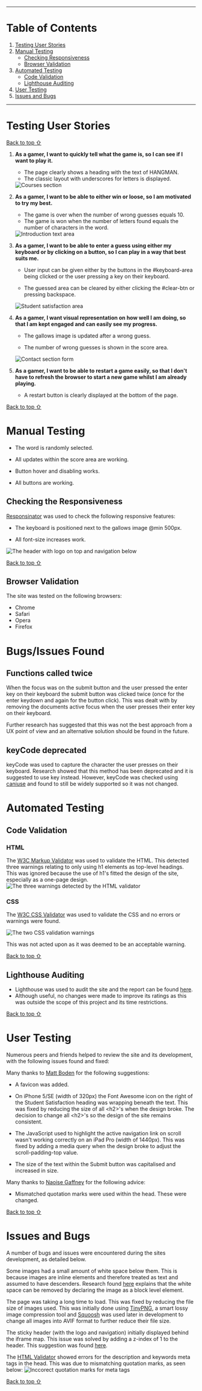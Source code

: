 ***

# Table of Contents

1. [Testing User Stories](#Testing-User-Stories)
2. [Manual Testing](#Manual-Testing)
   - [Checking Responsiveness](#Checking-the-Responsiveness)
   - [Browser Validation](#Browser-Validation)
3. [Automated Testing](#Automated-Testing)
   - [Code Validation](#Code-Validation)
   - [Lighthouse Auditing](#Lighthouse-Auditing)
4. [User Testing](#User-Testing)
5. [Issues and Bugs](#Issues-and-Bugs)

***

# Testing User Stories

[Back to top ⇧](#Hull-College-Testing)

1. **As a gamer, I want to quickly tell what the game is, so I can see if I want to play it.**

   - The page clearly shows a heading with the text of HANGMAN. 
   - The classic layout with underscores for letters is displayed.
  

    <img src="assets/images/readme/courses-large.jpg" alt="Courses section">

2. **As a gamer, I want to be able to either win or loose, so I am motivated to try my best.**

   - The game is over when the number of wrong guesses equals 10.
   - The game is won when the number of letters found equals the number of characters in the word.

    <img src="assets/images/readme/about-box.jpg" alt="Introduction text area">

3. **As a gamer, I want to be able to enter a guess using either my keyboard or by clicking on a button, so I can play in a way that best suits me.**

   - User input can be given either by the buttons in the #keyboard-area being clicked or the user pressing a key on their keyboard.

   - The guessed area can be cleared by either clicking the #clear-btn or pressing backspace.

    <img src="assets/images/readme/satisfaction-large.jpg" alt="Student satisfaction area">

4. **As a gamer, I want visual representation on how well I am doing, so that I am kept engaged and can easily see my progress.**

   - The gallows image is updated after a wrong guess.

   - The number of wrong guesses is shown in the score area.

    <img src="assets/images/testing/form.jpg" alt="Contact section form">

 5. **As a gamer, I want to be able to restart a game easily, so that I don't have to refresh the browser to start a new game whilst I am already playing.**

    - A restart button is clearly displayed at the bottom of the page.


[Back to top ⇧](#Hull-College-Testing)

# Manual Testing

- The word is randomly selected.

- All updates within the score area are working.

- Button hover and disabling works.

- All buttons are working.


## Checking the Responsiveness

[Responsinator](http://www.responsinator.com) was used to check the following responsive features:

- The keyboard is positioned next to the gallows image @min 500px.

- All font-size increases work.

<img  src="assets/images/testing/header-stacked.jpg"  alt="The header with logo on top and navigation below">

[Back to top ⇧](#Hull-College-Testing)

## Browser Validation

The site was tested on the following browsers:

- Chrome
- Safari 
- Opera
- Firefox

# Bugs/Issues Found

## Functions called twice
When the focus was on the submit button and the user pressed the enter key on their keyboard the submit button was clicked twice (once for the enter keydown and again for the button click).  This was dealt with by removing the documents active focus when the user presses their enter key on their keyboard.

Further research has suggested that this was not the best approach from a UX point of view and an alternative solution should be found in the future.


## keyCode deprecated
keyCode was used to capture the character the user presses on their keyboard.  Research showed that this method has been deprecated and it is suggested to use key instead.  However, keyCode was checked using [caniuse](https://caniuse.com/) and found to still be widely supported so it was not changed.



# Automated Testing

## Code Validation

### HTML

The [W3C Markup Validator](https://validator.w3.org/) was used to validate the HTML. This detected three warnings relating to only using h1 elements as top-level headings. This was ignored because the use of h1's fitted the design of the site, especially as a one-page design.
<img src="assets/images/testing/html-validation.jpg" alt="The three warnings detected by the HTML validator">

### CSS

The [W3C CSS Validator](https://jigsaw.w3.org/css-validator) was used to validate the CSS and no errors or warnings were found.

<img src="assets/images/testing/css-validation.jpg" alt="The two CSS validation warnings">

This was not acted upon as it was deemed to be an acceptable warning.

[Back to top ⇧](#Hull-College-Testing)


## Lighthouse Auditing

- Lighthouse was used to audit the site and the report can be found [here](assets/pdf/lighthouse-report.pdf).
- Although useful, no changes were made to improve its ratings as this was outside the scope of this project and its time restrictions.

[Back to top ⇧](#Hull-College-Testing)

# User Testing

Numerous peers and friends helped to review the site and its development, with the following issues found and fixed:

Many thanks to [Matt Boden](https://github.com/MattBCoding) for the following suggestions:

- A favicon was added.

- On iPhone 5/SE (width of 320px) the Font Awesome icon on the right of the Student Satisfaction heading was wrapping beneath the text. This was fixed by reducing the size of all &lt;h2>'s when the design broke. The decision to change all &lt;h2>'s so the design of the site remains consistent.

- The JavaScript used to highlight the active navigation link on scroll wasn't working correctly on an iPad Pro (width of 1440px). This was fixed by adding a media query when the design broke to adjust the scroll-padding-top value.

- The size of the text within the Submit button was capitalised and increased in size.

Many thanks to [Naoise Gaffney](https://www.linkedin.com/in/naoisegaffney/) for the following advice:

- Mismatched quotation marks were used within the head. These were changed.

[Back to top ⇧](#Hull-College-Testing)

# Issues and Bugs

A number of bugs and issues were encountered during the sites development, as detailed below.

Some images had a small amount of white space below them. This is because images are inline elements and therefore treated as text and assumed to have descenders. Research found [here](https://mor10.com/removing-white-space-image-elements-inline-elements-descenders) explains that the white space can be removed by declaring the image as a block level element.

The page was taking a long time to load. This was fixed by reducing the file size of images used. This was initially done using [TinyPNG](https://tinypng.com/), a smart lossy image compression tool and [Squoosh](https://squoosh.app) was used later in development to change all images into AVIF format to further reduce their file size.

The sticky header (with the logo and navigation) initially displayed behind the iframe map. This issue was solved by adding a z-index of 1 to the header. This suggestion was found [here](https://stackoverflow.com/questions/52091989/embedded-iframe-video-overlap-the-fixed-navbar-while-scrolling).

The [HTML Validator](https://validator.w3.org) showed errors for the description and keywords meta tags in the head. This was due to mismatching quotation marks, as seen below:
<img src="assets/images/testing/quotation.jpg" alt="Inccorect quotation marks for meta tags">

[Back to top ⇧](#Hull-College-Testing)

